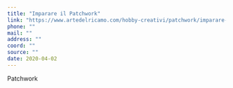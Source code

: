 ```yaml
---
title: "Imparare il Patchwork"
link: "https://www.artedelricamo.com/hobby-creativi/patchwork/imparare-il-patchwork.html"
phone: ""
mail: ""
address: ""
coord: ""
source: ""
date: 2020-04-02
---
```


Patchwork
